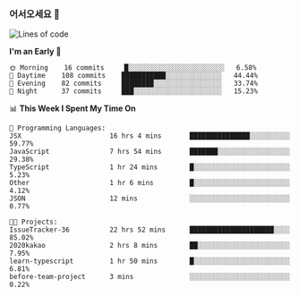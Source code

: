 ### 어서오세요 👋

<!--START_SECTION:waka-->
![Lines of code](https://img.shields.io/badge/From%20Hello%20World%20I%27ve%20Written-5.7%20million%20lines%20of%20code-blue)

**I'm an Early 🐤** 

```text
🌞 Morning    16 commits     █░░░░░░░░░░░░░░░░░░░░░░░░   6.58% 
🌆 Daytime    108 commits    ███████████░░░░░░░░░░░░░░   44.44% 
🌃 Evening    82 commits     ████████░░░░░░░░░░░░░░░░░   33.74% 
🌙 Night      37 commits     ███░░░░░░░░░░░░░░░░░░░░░░   15.23%

```


📊 **This Week I Spent My Time On** 

```text
💬 Programming Languages: 
JSX                      16 hrs 4 mins       ███████████████░░░░░░░░░░   59.77% 
JavaScript               7 hrs 54 mins       ███████░░░░░░░░░░░░░░░░░░   29.38% 
TypeScript               1 hr 24 mins        █░░░░░░░░░░░░░░░░░░░░░░░░   5.23% 
Other                    1 hr 6 mins         █░░░░░░░░░░░░░░░░░░░░░░░░   4.12% 
JSON                     12 mins             ░░░░░░░░░░░░░░░░░░░░░░░░░   0.77%

🐱‍💻 Projects: 
IssueTracker-36          22 hrs 52 mins      █████████████████████░░░░   85.02% 
2020kakao                2 hrs 8 mins        ██░░░░░░░░░░░░░░░░░░░░░░░   7.95% 
learn-typescript         1 hr 50 mins        █░░░░░░░░░░░░░░░░░░░░░░░░   6.81% 
before-team-project      3 mins              ░░░░░░░░░░░░░░░░░░░░░░░░░   0.22%

```


<!--END_SECTION:waka-->
